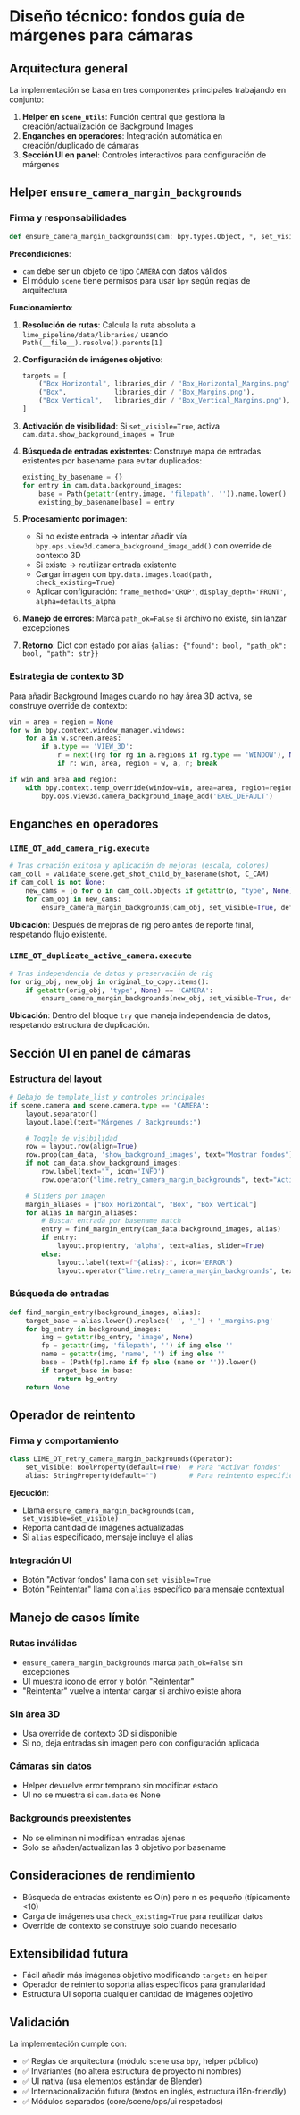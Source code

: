 # Diseño técnico: fondos guía de márgenes para cámaras

## Arquitectura general

La implementación se basa en tres componentes principales trabajando en conjunto:

1. **Helper en `scene_utils`**: Función central que gestiona la creación/actualización de Background Images
2. **Enganches en operadores**: Integración automática en creación/duplicado de cámaras
3. **Sección UI en panel**: Controles interactivos para configuración de márgenes

## Helper `ensure_camera_margin_backgrounds`

### Firma y responsabilidades

```python
def ensure_camera_margin_backgrounds(cam: bpy.types.Object, *, set_visible: bool = True, defaults_alpha: float = 0.5) -> dict
```

**Precondiciones**:
- `cam` debe ser un objeto de tipo `CAMERA` con datos válidos
- El módulo `scene` tiene permisos para usar `bpy` según reglas de arquitectura

**Funcionamiento**:

1. **Resolución de rutas**: Calcula la ruta absoluta a `lime_pipeline/data/libraries/` usando `Path(__file__).resolve().parents[1]`

2. **Configuración de imágenes objetivo**:
   ```python
   targets = [
       ("Box Horizontal", libraries_dir / 'Box_Horizontal_Margins.png'),
       ("Box",            libraries_dir / 'Box_Margins.png'),
       ("Box Vertical",   libraries_dir / 'Box_Vertical_Margins.png'),
   ]
   ```

3. **Activación de visibilidad**: Si `set_visible=True`, activa `cam.data.show_background_images = True`

4. **Búsqueda de entradas existentes**: Construye mapa de entradas existentes por basename para evitar duplicados:
   ```python
   existing_by_basename = {}
   for entry in cam.data.background_images:
       base = Path(getattr(entry.image, 'filepath', '')).name.lower()
       existing_by_basename[base] = entry
   ```

5. **Procesamiento por imagen**:
   - Si no existe entrada → intentar añadir vía `bpy.ops.view3d.camera_background_image_add()` con override de contexto 3D
   - Si existe → reutilizar entrada existente
   - Cargar imagen con `bpy.data.images.load(path, check_existing=True)`
   - Aplicar configuración: `frame_method='CROP'`, `display_depth='FRONT'`, `alpha=defaults_alpha`

6. **Manejo de errores**: Marca `path_ok=False` si archivo no existe, sin lanzar excepciones

7. **Retorno**: Dict con estado por alias `{alias: {"found": bool, "path_ok": bool, "path": str}}`

### Estrategia de contexto 3D

Para añadir Background Images cuando no hay área 3D activa, se construye override de contexto:

```python
win = area = region = None
for w in bpy.context.window_manager.windows:
    for a in w.screen.areas:
        if a.type == 'VIEW_3D':
            r = next((rg for rg in a.regions if rg.type == 'WINDOW'), None)
            if r: win, area, region = w, a, r; break

if win and area and region:
    with bpy.context.temp_override(window=win, area=area, region=region, ...):
        bpy.ops.view3d.camera_background_image_add('EXEC_DEFAULT')
```

## Enganches en operadores

### `LIME_OT_add_camera_rig.execute`

```python
# Tras creación exitosa y aplicación de mejoras (escala, colores)
cam_coll = validate_scene.get_shot_child_by_basename(shot, C_CAM)
if cam_coll is not None:
    new_cams = [o for o in cam_coll.objects if getattr(o, "type", None) == 'CAMERA']
    for cam_obj in new_cams:
        ensure_camera_margin_backgrounds(cam_obj, set_visible=True, defaults_alpha=0.5)
```

**Ubicación**: Después de mejoras de rig pero antes de reporte final, respetando flujo existente.

### `LIME_OT_duplicate_active_camera.execute`

```python
# Tras independencia de datos y preservación de rig
for orig_obj, new_obj in original_to_copy.items():
    if getattr(orig_obj, 'type', None) == 'CAMERA':
        ensure_camera_margin_backgrounds(new_obj, set_visible=True, defaults_alpha=0.5)
```

**Ubicación**: Dentro del bloque `try` que maneja independencia de datos, respetando estructura de duplicación.

## Sección UI en panel de cámaras

### Estructura del layout

```python
# Debajo de template_list y controles principales
if scene.camera and scene.camera.type == 'CAMERA':
    layout.separator()
    layout.label(text="Márgenes / Backgrounds:")

    # Toggle de visibilidad
    row = layout.row(align=True)
    row.prop(cam_data, 'show_background_images', text="Mostrar fondos")
    if not cam_data.show_background_images:
        row.label(text="", icon='INFO')
        row.operator("lime.retry_camera_margin_backgrounds", text="Activar fondos").set_visible = True

    # Sliders por imagen
    margin_aliases = ["Box Horizontal", "Box", "Box Vertical"]
    for alias in margin_aliases:
        # Buscar entrada por basename match
        entry = find_margin_entry(cam_data.background_images, alias)
        if entry:
            layout.prop(entry, 'alpha', text=alias, slider=True)
        else:
            layout.label(text=f"{alias}:", icon='ERROR')
            layout.operator("lime.retry_camera_margin_backgrounds", text="Reintentar").alias = alias
```

### Búsqueda de entradas

```python
def find_margin_entry(background_images, alias):
    target_base = alias.lower().replace(' ', '_') + '_margins.png'
    for bg_entry in background_images:
        img = getattr(bg_entry, 'image', None)
        fp = getattr(img, 'filepath', '') if img else ''
        name = getattr(img, 'name', '') if img else ''
        base = (Path(fp).name if fp else (name or '')).lower()
        if target_base in base:
            return bg_entry
    return None
```

## Operador de reintento

### Firma y comportamiento

```python
class LIME_OT_retry_camera_margin_backgrounds(Operator):
    set_visible: BoolProperty(default=True)  # Para "Activar fondos"
    alias: StringProperty(default="")        # Para reintento específico
```

**Ejecución**:
- Llama `ensure_camera_margin_backgrounds(cam, set_visible=set_visible)`
- Reporta cantidad de imágenes actualizadas
- Si `alias` especificado, mensaje incluye el alias

### Integración UI

- Botón "Activar fondos" llama con `set_visible=True`
- Botón "Reintentar" llama con `alias` específico para mensaje contextual

## Manejo de casos límite

### Rutas inválidas
- `ensure_camera_margin_backgrounds` marca `path_ok=False` sin excepciones
- UI muestra icono de error y botón "Reintentar"
- "Reintentar" vuelve a intentar cargar si archivo existe ahora

### Sin área 3D
- Usa override de contexto 3D si disponible
- Si no, deja entradas sin imagen pero con configuración aplicada

### Cámaras sin datos
- Helper devuelve error temprano sin modificar estado
- UI no se muestra si `cam.data` es None

### Backgrounds preexistentes
- No se eliminan ni modifican entradas ajenas
- Solo se añaden/actualizan las 3 objetivo por basename

## Consideraciones de rendimiento

- Búsqueda de entradas existente es O(n) pero n es pequeño (típicamente <10)
- Carga de imágenes usa `check_existing=True` para reutilizar datos
- Override de contexto se construye solo cuando necesario

## Extensibilidad futura

- Fácil añadir más imágenes objetivo modificando `targets` en helper
- Operador de reintento soporta alias específicos para granularidad
- Estructura UI soporta cualquier cantidad de imágenes objetivo

## Validación

La implementación cumple con:
- ✅ Reglas de arquitectura (módulo `scene` usa `bpy`, helper público)
- ✅ Invariantes (no altera estructura de proyecto ni nombres)
- ✅ UI nativa (usa elementos estándar de Blender)
- ✅ Internacionalización futura (textos en inglés, estructura i18n-friendly)
- ✅ Módulos separados (core/scene/ops/ui respetados)
